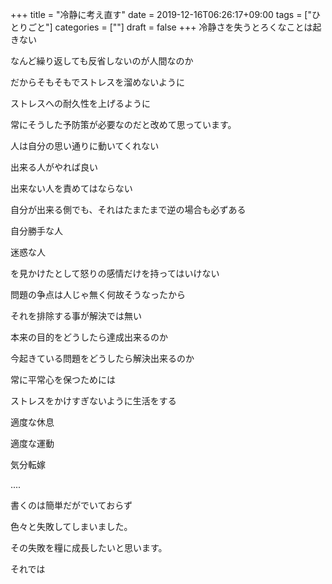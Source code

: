 +++
title = "冷静に考え直す"
date = 2019-12-16T06:26:17+09:00
tags = ["ひとりごと"]
categories = [""]
draft = false
+++
冷静さを失うとろくなことは起きない

なんど繰り返しても反省しないのが人間なのか

だからそもそもでストレスを溜めないように

ストレスへの耐久性を上げるように

常にそうした予防策が必要なのだと改めて思っています。

人は自分の思い通りに動いてくれない

出来る人がやれば良い

出来ない人を責めてはならない

自分が出来る側でも、それはたまたまで逆の場合も必ずある

自分勝手な人

迷惑な人

を見かけたとして怒りの感情だけを持ってはいけない

問題の争点は人じゃ無く何故そうなったから

それを排除する事が解決では無い

本来の目的をどうしたら達成出来るのか

今起きている問題をどうしたら解決出来るのか

常に平常心を保つためには

ストレスをかけすぎないように生活をする

適度な休息

適度な運動

気分転嫁

....

書くのは簡単だがでいておらず

色々と失敗してしまいました。

その失敗を糧に成長したいと思います。

それでは
